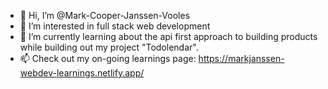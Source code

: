 - 👋 Hi, I’m @Mark-Cooper-Janssen-Vooles
- 👀 I’m interested in full stack web development
- 🌱 I’m currently learning about the api first approach to building products while building out my project "Todolendar".
- 📫 Check out my on-going learnings page: https://markjanssen-webdev-learnings.netlify.app/

<!---
Mark-Cooper-Janssen-Vooles/Mark-Cooper-Janssen-Vooles is a ✨ special ✨ repository because its `README.md` (this file) appears on your GitHub profile.
You can click the Preview link to take a look at your changes.
--->
